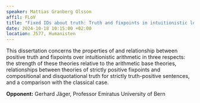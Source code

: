 ```yaml
---
speaker: Mattias Granberg Olsson
affil: FLoV
title: "Fixed IDs about truth: Truth and fixpoints in intuitionistic logic (final seminar)"
date: 2024-10-18 10:15:00 +02:00
location: J577, Humanisten
---
```

This dissertation concerns the properties of and relationship between positive truth and fixpoints over intuitionistic arithmetic in three respects: 
the strength of these theories relative to the arithmetic base theories, relationships
between theories of strictly positive fixpoints and compositional and disquotational truth for strictly truth-positive sentences, and a comparison with the
classical case.

__Opponent:__ Gerhard Jäger, Professor Emiratus University of Bern
